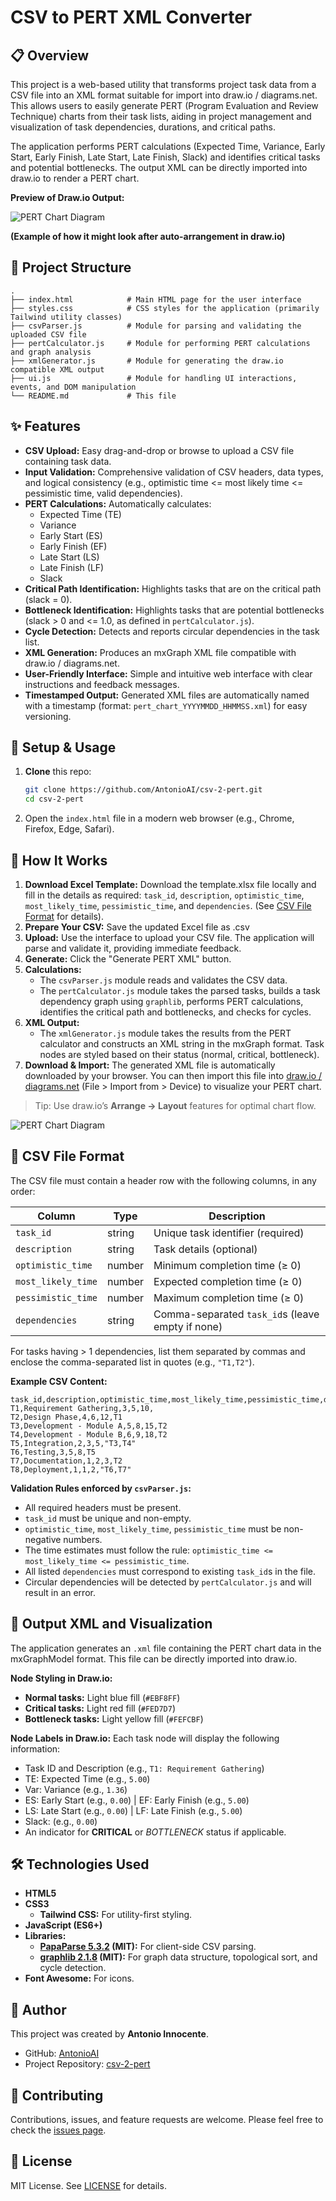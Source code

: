 # CSV to PERT XML Converter

## 📋 Overview

This project is a web-based utility that transforms project task data from a CSV file into an XML format suitable for import into draw.io / diagrams.net. This allows users to easily generate PERT (Program Evaluation and Review Technique) charts from their task lists, aiding in project management and visualization of task dependencies, durations, and critical paths.

The application performs PERT calculations (Expected Time, Variance, Early Start, Early Finish, Late Start, Late Finish, Slack) and identifies critical tasks and potential bottlenecks. The output XML can be directly imported into draw.io to render a PERT chart.

**Preview of Draw.io Output:**

![PERT Chart Diagram](./assets/example_pert_diagram.svg)

**(Example of how it might look after auto-arrangement in draw.io)**

## 📁 Project Structure

```
.
├── index.html            # Main HTML page for the user interface
├── styles.css            # CSS styles for the application (primarily Tailwind utility classes)
├── csvParser.js          # Module for parsing and validating the uploaded CSV file
├── pertCalculator.js     # Module for performing PERT calculations and graph analysis
├── xmlGenerator.js       # Module for generating the draw.io compatible XML output
├── ui.js                 # Module for handling UI interactions, events, and DOM manipulation
└── README.md             # This file
```

## ✨ Features

* **CSV Upload:** Easy drag-and-drop or browse to upload a CSV file containing task data.
* **Input Validation:** Comprehensive validation of CSV headers, data types, and logical consistency (e.g., optimistic time <= most likely time <= pessimistic time, valid dependencies).
* **PERT Calculations:** Automatically calculates:
    * Expected Time (TE)
    * Variance
    * Early Start (ES)
    * Early Finish (EF)
    * Late Start (LS)
    * Late Finish (LF)
    * Slack
* **Critical Path Identification:** Highlights tasks that are on the critical path (slack = 0).
* **Bottleneck Identification:** Highlights tasks that are potential bottlenecks (slack > 0 and <= 1.0, as defined in `pertCalculator.js`).
* **Cycle Detection:** Detects and reports circular dependencies in the task list.
* **XML Generation:** Produces an mxGraph XML file compatible with draw.io / diagrams.net.
* **User-Friendly Interface:** Simple and intuitive web interface with clear instructions and feedback messages.
* **Timestamped Output:** Generated XML files are automatically named with a timestamp (format: `pert_chart_YYYYMMDD_HHMMSS.xml`) for easy versioning.

## 🚀 Setup & Usage

1. **Clone** this repo:

   ```bash
   git clone https://github.com/AntonioAI/csv-2-pert.git
   cd csv-2-pert
   ```
2.  Open the `index.html` file in a modern web browser (e.g., Chrome, Firefox, Edge, Safari).

## 🔧 How It Works

1.  **Download Excel Template:** Download the template.xlsx file locally and fill in the details as required: `task_id`, `description`, `optimistic_time`, `most_likely_time`, `pessimistic_time`, and `dependencies`. (See [CSV File Format](#csv-file-format) for details).
2.  **Prepare Your CSV:** Save the updated Excel file as .csv
3.  **Upload:** Use the interface to upload your CSV file. The application will parse and validate it, providing immediate feedback.
4.  **Generate:** Click the "Generate PERT XML" button.
5.  **Calculations:**
    * The `csvParser.js` module reads and validates the CSV data.
    * The `pertCalculator.js` module takes the parsed tasks, builds a task dependency graph using `graphlib`, performs PERT calculations, identifies the critical path and bottlenecks, and checks for cycles.
6.  **XML Output:**
    * The `xmlGenerator.js` module takes the results from the PERT calculator and constructs an XML string in the mxGraph format. Task nodes are styled based on their status (normal, critical, bottleneck).
7.  **Download & Import:** The generated XML file is automatically downloaded by your browser. You can then import this file into [draw.io / diagrams.net](https://app.diagrams.net/) (File > Import from > Device) to visualize your PERT chart.

> Tip: Use draw\.io’s **Arrange → Layout** features for optimal chart flow.

![PERT Chart Diagram](./docs/flowchart.svg)

## 📝 CSV File Format <span id="csv-file-format"></span>

The CSV file must contain a header row with the following columns, in any order:

| Column             | Type   | Description                                      |
| ------------------ | ------ | ------------------------------------------------ |
| `task_id`          | string | Unique task identifier (required)                |
| `description`      | string | Task details (optional)                          |
| `optimistic_time`  | number | Minimum completion time (≥ 0)                    |
| `most_likely_time` | number | Expected completion time (≥ 0)                   |
| `pessimistic_time` | number | Maximum completion time (≥ 0)                    |
| `dependencies`     | string | Comma-separated `task_id`s (leave empty if none) |

For tasks having > 1 dependencies, list them separated by commas and enclose the comma-separated list in quotes (e.g., `"T1,T2"`).

**Example CSV Content:**

```csv
task_id,description,optimistic_time,most_likely_time,pessimistic_time,dependencies
T1,Requirement Gathering,3,5,10,
T2,Design Phase,4,6,12,T1
T3,Development - Module A,5,8,15,T2
T4,Development - Module B,6,9,18,T2
T5,Integration,2,3,5,"T3,T4"
T6,Testing,3,5,8,T5
T7,Documentation,1,2,3,T2
T8,Deployment,1,1,2,"T6,T7"
```

**Validation Rules enforced by `csvParser.js`:**
* All required headers must be present.
* `task_id` must be unique and non-empty.
* `optimistic_time`, `most_likely_time`, `pessimistic_time` must be non-negative numbers.
* The time estimates must follow the rule: `optimistic_time <= most_likely_time <= pessimistic_time`.
* All listed `dependencies` must correspond to existing `task_id`s in the file.
* Circular dependencies will be detected by `pertCalculator.js` and will result in an error.

## 🎨 Output XML and Visualization

The application generates an `.xml` file containing the PERT chart data in the mxGraphModel format. This file can be directly imported into draw.io.

**Node Styling in Draw.io:**
* **Normal tasks:** Light blue fill (`#EBF8FF`)
* **Critical tasks:** Light red fill (`#FED7D7`)
* **Bottleneck tasks:** Light yellow fill (`#FEFCBF`)

**Node Labels in Draw.io:**
Each task node will display the following information:
* Task ID and Description (e.g., `T1: Requirement Gathering`)
* TE: Expected Time (e.g., `5.00`)
* Var: Variance (e.g., `1.36`)
* ES: Early Start (e.g., `0.00`) | EF: Early Finish (e.g., `5.00`)
* LS: Late Start (e.g., `0.00`) | LF: Late Finish (e.g., `5.00`)
* Slack: (e.g., `0.00`)
* An indicator for **CRITICAL** or *BOTTLENECK* status if applicable.


## 🛠️ Technologies Used

* **HTML5**
* **CSS3**
    * **Tailwind CSS:** For utility-first styling.
* **JavaScript (ES6+)**
* **Libraries:**
    * **[PapaParse 5.3.2](https://www.papaparse.com) (MIT):** For client-side CSV parsing.
    * **[graphlib 2.1.8](https://github.com/dagrejs/graphlib) (MIT):** For graph data structure, topological sort, and cycle detection.
* **Font Awesome:** For icons.

## 👤 Author

This project was created by **Antonio Innocente**.
* GitHub: [AntonioAI](https://github.com/AntonioAI)
* Project Repository: [csv-2-pert](https://github.com/AntonioAI/csv-2-pert)

## 🤝 Contributing

Contributions, issues, and feature requests are welcome. Please feel free to check the [issues page](https://github.com/AntonioAI/csv-2-pert/issues).


## 📜 License

MIT License. See [LICENSE](https://github.com/AntonioAI/csv-2-pert/blob/main/LICENSE) for details.
